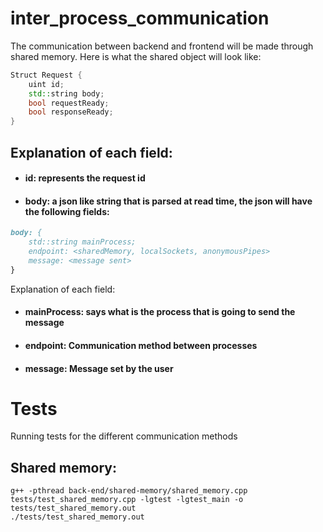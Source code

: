 # inter_process_communication


The communication between backend and frontend will be made through shared memory. Here is what the shared object will look like:
```c++
Struct Request {
    uint id;
    std::string body;
    bool requestReady;
    bool responseReady;
}
```

## Explanation of each field: 
- #### id: represents the request id
- #### body: a json like string that is parsed at read time, the json will have the following fields: 
```markdown
body: {
    std::string mainProcess;
    endpoint: <sharedMemory, localSockets, anonymousPipes>
    message: <message sent>
}
```
Explanation of each field: 
- #### mainProcess: says what is the process that is going to send the message
- #### endpoint: Communication method between processes
- #### message: Message set by the user

# Tests
Running tests for the different communication methods

## Shared memory:
```
g++ -pthread back-end/shared-memory/shared_memory.cpp tests/test_shared_memory.cpp -lgtest -lgtest_main -o tests/test_shared_memory.out
./tests/test_shared_memory.out
```
